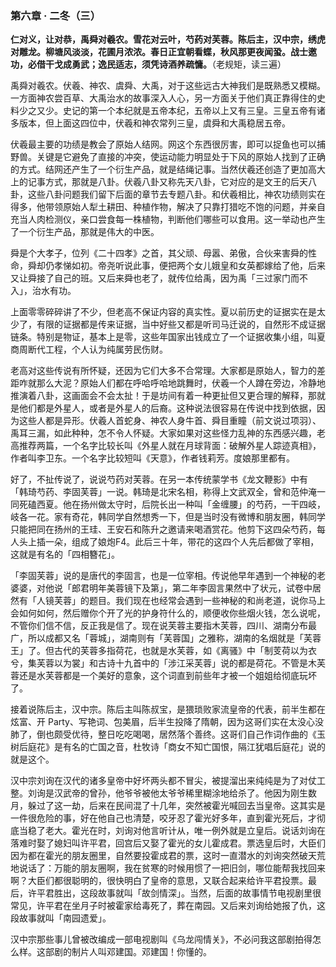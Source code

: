### 第六章 · 二冬（三）

**仁对义，让对恭，禹舜对羲农。雪花对云叶，芍药对芙蓉。陈后主，汉中宗，绣虎对雕龙。柳塘风淡淡，花圃月浓浓。春日正宜朝看蝶，秋风那更夜闻蛩。战士邀功，必借干戈成勇武；逸民适志，须凭诗酒养疏慵。**（老规矩，读三遍）

禹舜对羲农。伏羲、神农、虞舜、大禹，对于这些远古大神我们是既熟悉又模糊。一方面神农尝百草、大禹治水的故事深入人心，另一方面关于他们真正靠得住的史料少之又少。史记的第一个本纪就是五帝本纪，五帝以上又有三皇。三皇五帝有诸多版本，但上面这四位中，伏羲和神农常列三皇，虞舜和大禹稳居五帝。

伏羲最主要的功绩是教会了原始人结网。网这个东西很厉害，即可以捉鱼也可以捕野兽。关键是它避免了直接的冲突，使运动能力明显处于下风的原始人找到了正确的方式。结网还产生了一个衍生产品，就是结绳记事。当然伏羲还创造了更加高大上的记事方式，那就是八卦。伏羲八卦又称先天八卦，它对应的是文王的后天八卦，这些八卦问题我们留下后面的章节去专题八卦。和伏羲相比，神农功绩则实在得多，他带领原始人犁土耕田、种植作物，解决了只靠打猎吃不饱的问题，并亲自充当人肉检测仪，亲口尝食每一株植物，判断他们哪些可以食用。这一举动也产生了一个衍生产品，那就是伟大的中医。

舜是个大孝子，位列《二十四孝》之首，其父顽、母嚣、弟傲，合伙来害舜的性命，舜却仍孝悌如初。帝尧听说此事，便把两个女儿娥皇和女英都嫁给了他，后来又让舜接了自己的班。又后来舜也老了，就传位给禹，因为禹「三过家门而不入」，治水有功。

上面零零碎碎讲了不少，但老高不保证内容的真实性。夏以前历史的证据实在是太少了，有限的证据都是传来证据，当中好些又都是听司马迁说的，自然形不成证据链条。特别是物证，基本上是零，这些年国家出钱成立了一个证据收集小组，叫夏商周断代工程，个人认为纯属劳民伤财。

老高对这些传说有所怀疑，还因为它们大多不合常理。大家都是原始人，智力的差距咋就那么大泥？原始人们都在呼哈呼哈地跳舞时，伏羲一个人蹲在旁边，冷静地推演着八卦，这画面会不会太扯！于是坊间有着一种更扯但又更合理的解释，那就是他们都是外星人，或者是外星人的后裔。这种说法很容易在传说中找到依据，因为这些人都是异形。伏羲人首蛇身、神农人身牛首、舜目重瞳（前文说过项羽）、禹耳三漏，如此种种，怎不令人怀疑。大家如果对这些怪力乱神的东西感兴趣，老高推荐两篇，一个名字比较长叫《外星人就在月球背面：破解外星人踪迹真相》，作者叫李卫东。一个名字比较短叫《天意》，作者钱莉芳。度娘那里都有。

好了，不扯传说了，说说芍药对芙蓉。在另一本传统蒙学书《龙文鞭影》中有 「韩琦芍药、李固芙蓉」一说。韩琦是北宋名相，称得上文武双全，曾和范仲淹一同死磕西夏。他在扬州做太守时，后院长出一种叫「金缠腰」的芍药，一干四岐，岐各一花。家有奇花，韩同学自然想秀一下，但是当时没有微博和朋友圈，韩同学只能把同在扬州的王珪、王安石和陈升之邀请来喝酒赏花。他剪下这四朵芍药，每人头上插一朵，组成了娘炮F4。此后三十年，带花的这四个人先后都做了宰相，这就是有名的「四相簪花」。

「李固芙蓉」说的是唐代的李固言，也是一位宰相。传说他早年遇到一个神秘的老婆婆，对他说「郎君明年美蓉镜下及第」，第二年李固言果然中了状元，试卷中居然有「人镜芙蓉」的题目。我们现在也经常会遇到一些神秘的和尚老道，说你马上会如何如何，然后赠你个开了光的护身符什么的，顺便收你些烟火钱，怎么说呢，不管你们信不信，反正我是信了。现在说芙蓉主要指木芙蓉，四川、湖南分布最广，所以成都又名「蓉城」，湖南则有「芙蓉国」之雅称，湖南的名烟就是「芙蓉王」了。但古代的芙蓉多指荷花，也就是水芙蓉，如《离骚》中「制芰荷以为衣兮，集芙蓉以为裳」和古诗十九首中的「涉江采芙蓉」说的都是荷花。不管是木芙蓉还是水芙蓉都是一个美好的意象，这个词直到前些年才被一个姐姐给彻底玩坏了。

接着说陈后主，汉中宗。陈后主叫陈叔宝，是猥琐败家流皇帝的代表，前半生都在炫富、开 Party、写艳词、包美眉，后半生投降了隋朝，因为这哥们实在太没心没肺了，倒也颇受优待，整日吃吃喝喝，居然落个善终。这哥们自己作词作曲的《玉树后庭花》是有名的亡国之音，杜牧诗「商女不知亡国恨，隔江犹唱后庭花」说的就是这个。

汉中宗刘询在汉代的诸多皇帝中好坏两头都不冒尖，被提溜出来纯纯是为了对仗工整。刘询是汉武帝的曾孙，他爷爷被他太爷爷稀里糊涂地给杀了。他因为刚生数月，躲过了这一劫，后来在民间混了十几年，突然被霍光喊回去当皇帝。这其实是一件很危险的事，好在他自己也清楚，咬牙忍了霍光好多年，直到霍光死后，才彻底当稳了老大。霍光在时，刘询对他言听计从，唯一例外就是立皇后。说话刘询在落难时娶了媳妇叫许平君，回宫后又娶了霍光的女儿霍成君。票选皇后时，大臣们因为都在霍光的朋友圈里，自然要投霍成君的票，这时一直潜水的刘询突然破天荒地说话了：万能的朋友圈啊，我在贫寒的时候用惯了一把旧剑，哪位能帮我找回来啊？大臣们都很聪明的，很快明白了皇帝的意思，又联合起来给许平君投票。最后，许平君胜出，这段故事就叫「故剑情深」。当然，后面的故事情节电视剧里很常见，许平君在坐月子时被霍家给毒死了，葬在南园。又后来刘询给她报了仇，这段故事就叫「南园遗爱」。

汉中宗那些事儿曾被改编成一部电视剧叫《乌龙闯情关》，不必问我这部剧拍得怎么样。这部剧的制片人叫邓建国。邓建国！你懂的。
